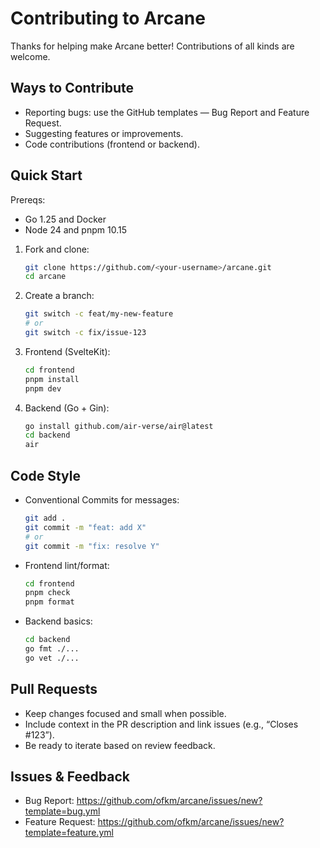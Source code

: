 # Contributing to Arcane

Thanks for helping make Arcane better! Contributions of all kinds are welcome.

## Ways to Contribute

- Reporting bugs: use the GitHub templates — Bug Report and Feature Request.
- Suggesting features or improvements.
- Code contributions (frontend or backend).

## Quick Start

Prereqs:

- Go 1.25 and Docker
- Node 24 and pnpm 10.15

1. Fork and clone:

   ```bash
   git clone https://github.com/<your-username>/arcane.git
   cd arcane
   ```

2. Create a branch:

   ```bash
   git switch -c feat/my-new-feature
   # or
   git switch -c fix/issue-123
   ```

3. Frontend (SvelteKit):

   ```bash
   cd frontend
   pnpm install
   pnpm dev
   ```

4. Backend (Go + Gin):

   ```bash
   go install github.com/air-verse/air@latest
   cd backend
   air
   ```

## Code Style

- Conventional Commits for messages:

  ```bash
  git add .
  git commit -m "feat: add X"
  # or
  git commit -m "fix: resolve Y"
  ```

- Frontend lint/format:

  ```bash
  cd frontend
  pnpm check
  pnpm format
  ```

- Backend basics:

  ```bash
  cd backend
  go fmt ./...
  go vet ./...
  ```

## Pull Requests

- Keep changes focused and small when possible.
- Include context in the PR description and link issues (e.g., “Closes #123”).
- Be ready to iterate based on review feedback.

## Issues & Feedback

- Bug Report: https://github.com/ofkm/arcane/issues/new?template=bug.yml
- Feature Request: https://github.com/ofkm/arcane/issues/new?template=feature.yml
